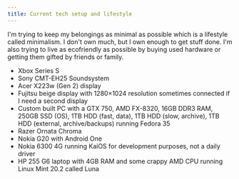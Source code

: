 ```yaml
---
title: Current tech setup and lifestyle
---
```


I'm trying to keep my belongings as minimal as possible which is a lifestyle called minimalism. I don't own much, but I own enough to get stuff done. I'm also trying to live as ecofriendly as possible by buying used hardware or getting them gifted by friends or family.

-   Xbox Series S
-   Sony CMT-EH25 Soundsystem
-   Acer X223w (Gen 2) display
-   Fujitsu beige display with 1280×1024 resolution sometimes connected if I need a second display
-   Custom built PC with a GTX 750, AMD FX-8320, 16GB DDR3 RAM, 250GB SSD (OS), 1TB HDD (fast, data), 1TB HDD (slow, archive), 1TB HDD (external, archive/backups) running Fedora 35
-   Razer Ornata Chroma
-   Nokia G20 with Android One
-   Nokia 6300 4G running KaiOS for development purposes, not a daily driver
-   HP 255 G6 laptop with 4GB RAM and some crappy AMD CPU running Linux Mint 20.2 called Luna
